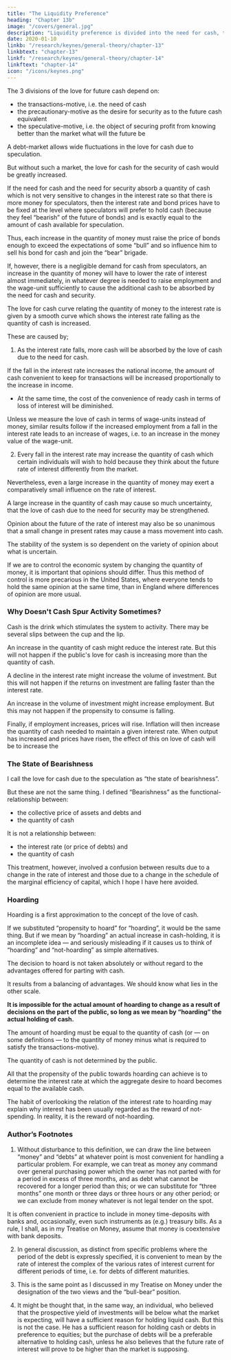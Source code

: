 ```yaml
---
title: "The Liquidity Preference"
heading: "Chapter 13b"
image: "/covers/general.jpg"
description: "Liquidity preference is divided into the need for cash, the need to be secure with cash, and the speculation for more cash"
date: 2020-01-10
linkb: "/research/keynes/general-theory/chapter-13"
linkbtext: "chapter-13"
linkf: "/research/keynes/general-theory/chapter-14"
linkftext: "chapter-14"
icon: "/icons/keynes.png"
---
```





The 3 divisions of the love for future cash <!-- liquidity-preference --> depend on:
- the transactions-motive, i.e. the need of cash
- the precautionary-motive as the desire for security as to the future cash equivalent
- the speculative-motive, i.e. the object of securing profit from knowing better than the market what will the future be

A debt-market allows wide fluctuations in the love for cash due to speculation.

But without such a market, the love for cash for the security of cash would be greatly increased.

If the need for cash and the need for security absorb a quantity of cash which is not very sensitive to changes in the interest rate so that there is more money for speculators, then the interest rate and bond prices have to be fixed at the level where speculators will prefer to hold cash (because they feel “bearish” of the future of bonds) and is exactly equal to the amount of cash available for speculation.

Thus, each increase in the quantity of money must raise the price of bonds enough to exceed the expectations of some “bull” and so influence him to sell his bond for cash and join the “bear” brigade.

If, however, there is a negligible demand for cash from speculators, an increase in the quantity of money will have to lower the rate of interest almost immediately, in whatever degree is needed to raise employment and the wage-unit sufficiently to cause the additional cash to be absorbed by the need for cash and security.

The love for cash <!-- liquidity-preference --> curve relating the quantity of money to the interest rate is given by a smooth curve which shows the interest rate falling as the quantity of cash is increased.

These are caused by;

1. As the interest rate falls, more cash will be absorbed by the love of cash due to the need for cash.

If the fall in the interest rate increases the national income, the amount of cash convenient to keep for transactions will be increased proportionally to the increase in income.
- At the same time, the cost of the convenience of ready cash in terms of loss of interest will be diminished.

Unless we measure the love of cash in terms of wage-units instead of money, similar results follow if the increased employment from a fall in the interest rate leads to an increase of wages, i.e. to an increase in the money value of the wage-unit.

2. Every fall in the interest rate may increase the quantity of cash which certain individuals will wish to hold because they think about the future rate of interest differently from the market.

Nevertheless, even a large increase in the quantity of money may exert a comparatively small influence on the rate of interest.

A large increase in the quantity of cash may cause so much uncertainty, that the love of cash<!--  liquidity-preferences --> due to the need for security may be strengthened.

Opinion about the future of the rate of interest may also be so unanimous that a small change in present rates may cause a mass movement into cash.

The stability of the system is so dependent on the variety of opinion about what is uncertain.

If we are to control the economic system by changing the quantity of money, it is important that opinions should differ.
Thus this method of control is more precarious in the United States, where everyone tends to hold the same opinion at the same time, than in England where differences of opinion are more usual.


###  Why Doesn't Cash Spur Activity Sometimes?

Cash is the drink which stimulates the system to activity. There may be several slips between the cup and the lip.

An increase in the quantity of cash might reduce the interest rate. But this will not happen if the public's love for cash is increasing more than the quantity of cash.

A decline in the interest rate might increase the volume of investment. But this will not happen if the returns on investment are falling faster than the interest rate.

An increase in the volume of investment might increase employment. But this may not happen if the propensity to consume is falling.

Finally, if employment increases, prices will rise. Inflation will then increase the quantity of cash needed to maintain a given interest rate. When output has increased and prices have risen, the effect of this on love of cash will be to increase the


### The State of Bearishness

I call the love for cash <!-- liquidity-preference --> due to the <!-- speculative-motive --> speculation as “the state of bearishness”. 
<!-- corresponds to what in my Treatise on Money I called . -->

But these are not the same thing. I defined “Bearishness” as the functional-relationship between:
- the collective price of assets and debts and
- the quantity of cash

It is not a relationship between:
- the interest rate (or price of debts) and
- the quantity of cash

This treatment, however, involved a confusion between results due to a change in the rate of interest and those due to a change in the schedule of the marginal efficiency of capital, which I hope I have here avoided.

### Hoarding

Hoarding is a first approximation to the concept of the love of cash.

If we substituted “propensity to hoard” for “hoarding”, it would be the same thing. But if we mean by “hoarding” an actual increase in cash-holding, it is an incomplete idea — and seriously misleading if it causes us to think of “hoarding” and “not-hoarding” as simple alternatives.

The decision to hoard is not taken absolutely or without regard to the advantages offered for parting with cash.

It results from a balancing of advantages. We should know what lies in the other scale.

**It is impossible for the actual amount of hoarding to change as a result of decisions on the part of the public, so long as we mean by “hoarding” the actual holding of cash.**

The amount of hoarding must be equal to the quantity of cash (or — on some definitions — to the quantity of money minus what is required to satisfy the transactions-motive).

The quantity of cash is not determined by the public.

All that the propensity of the public towards hoarding can achieve is to determine the interest rate at which the aggregate desire to hoard becomes equal to the available cash.

The habit of overlooking the relation of the interest rate to hoarding may explain why interest has been usually regarded as the reward of not-spending. In reality, it is the reward of not-hoarding.


### Author’s Footnotes 

1. Without disturbance to this definition, we can draw the line between “money” and “debts” at whatever point is most convenient for handling a particular problem. For example, we can treat as money any command over general purchasing power which the owner has not parted with for a period in excess of three months, and as debt what cannot be recovered for a longer period than this; or we can substitute for “three months” one month or three days or three hours or any other period; or we can exclude from money whatever is not legal tender on the spot. 

It is often convenient in practice to include in money time-deposits with banks and, occasionally, even such instruments as (e.g.) treasury bills. As a rule, I shall, as in my Treatise on Money, assume that money is coextensive with bank deposits. 

2. In general discussion, as distinct from specific problems where the period of the debt is expressly specified, it is convenient to mean by the rate of interest the complex of the various rates of interest current for different periods of time, i.e. for debts of different maturities. 

3. This is the same point as I discussed in my Treatise on Money under the designation of the two views and the “bull-bear” position. 

4. It might be thought that, in the same way, an individual, who believed that the prospective yield of investments will be below what the market is expecting, will have a sufficient reason for holding liquid cash. But this is not the case. He has a sufficient reason for holding cash or debts in preference to equities; but the purchase of debts will be a preferable alternative to holding cash, unless he also believes that the future rate of interest will prove to be higher than the market is supposing.
